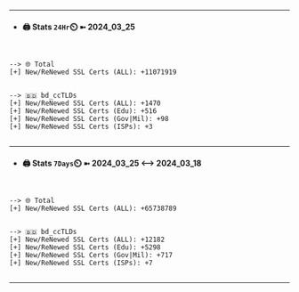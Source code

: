 

---
- #### 🖨️ **Stats** `24Hr`⏲️ ➼ 2024_03_25
```console


--> 🌐 Total
[+] New/ReNewed SSL Certs (ALL): +11071919


--> 🇧🇩 bd_ccTLDs
[+] New/ReNewed SSL Certs (ALL): +1470
[+] New/ReNewed SSL Certs (Edu): +516
[+] New/ReNewed SSL Certs (Gov|Mil): +98
[+] New/ReNewed SSL Certs (ISPs): +3


```

---
- #### 🖨️ **Stats** `7Days`⏲️ ➼ 2024_03_25 <--> 2024_03_18
```console


--> 🌐 Total
[+] New/ReNewed SSL Certs (ALL): +65738789


--> 🇧🇩 bd_ccTLDs
[+] New/ReNewed SSL Certs (ALL): +12182
[+] New/ReNewed SSL Certs (Edu): +5298
[+] New/ReNewed SSL Certs (Gov|Mil): +717
[+] New/ReNewed SSL Certs (ISPs): +7


```

---

